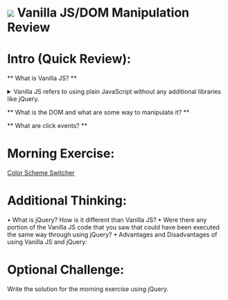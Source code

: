 # ![](https://ga-dash.s3.amazonaws.com/production/assets/logo-9f88ae6c9c3871690e33280fcf557f33.png) Vanilla JS/DOM Manipulation Review

# Intro (Quick Review):

** What is Vanilla JS? **
<details>
  <summary>
    Vanilla JS refers to using plain JavaScript without any additional libraries like jQuery.
  </summary>
</details>

** What is the DOM and what are some way to manipulate it? **

** What are click events? **

# Morning Exercise:

[Color Scheme Switcher](https://github.com/ga-wdi-exercises/color-scheme-switcher)

# Additional Thinking:

• What is jQuery? How is it different than Vanilla JS?
• Were there any portion of the Vanilla JS code that you saw that could have been executed the same way through using jQuery?
• Advantages and Disadvantages of using Vanilla JS and jQuery:

# Optional Challenge:

Write the solution for the morning exercise using jQuery.
